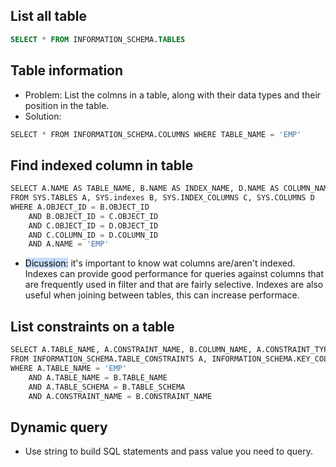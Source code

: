 ## List all table
```sql
SELECT * FROM INFORMATION_SCHEMA.TABLES
```
## Table information
- Problem: List the colmns in a table, along with their data types and their position in the table.
- Solution:
```sql
SELECT * FROM INFORMATION_SCHEMA.COLUMNS WHERE TABLE_NAME = 'EMP'
```
## Find indexed column in table
```sql
SELECT A.NAME AS TABLE_NAME, B.NAME AS INDEX_NAME, D.NAME AS COLUMN_NAME, C.INDEX_COLUMN_ID AS INDEX_COLUMN
FROM SYS.TABLES A, SYS.indexes B, SYS.INDEX_COLUMNS C, SYS.COLUMNS D 
WHERE A.OBJECT_ID = B.OBJECT_ID
    AND B.OBJECT_ID = C.OBJECT_ID
    AND C.OBJECT_ID = D.OBJECT_ID
    AND C.COLUMN_ID = D.COLUMN_ID
    AND A.NAME = 'EMP'
```
- <mark style="background: #ADCCFFA6;">Dicussion:</mark> it's important to know wat columns are/aren't indexed. Indexes can provide good performance for queries against columns that are frequently used in filter and that are fairly selective. Indexes are also useful when joining between tables, this can increase performace.
## List constraints on a table
```SQL
SELECT A.TABLE_NAME, A.CONSTRAINT_NAME, B.COLUMN_NAME, A.CONSTRAINT_TYPE 
FROM INFORMATION_SCHEMA.TABLE_CONSTRAINTS A, INFORMATION_SCHEMA.KEY_COLUMN_USAGE B
WHERE A.TABLE_NAME = 'EMP'
    AND A.TABLE_NAME = B.TABLE_NAME
    AND A.TABLE_SCHEMA = B.TABLE_SCHEMA
    AND A.CONSTRAINT_NAME = B.CONSTRAINT_NAME
```
## Dynamic query
- Use string to build SQL statements and pass value you need to query.